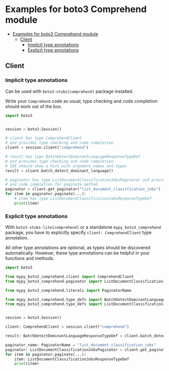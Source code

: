 <a id="examples-for-boto3-comprehend-module"></a>

# Examples for boto3 Comprehend module

- [Examples for boto3 Comprehend module](#examples-for-boto3-comprehend-module)
  - [Client](#client)
    - [Implicit type annotations](#implicit-type-annotations)
    - [Explicit type annotations](#explicit-type-annotations)

<a id="client"></a>

## Client

<a id="implicit-type-annotations"></a>

### Implicit type annotations

Can be used with `boto3-stubs[comprehend]` package installed.

Write your `Comprehend` code as usual, type checking and code completion should
work out of the box.

```python
import boto3


session = boto3.Session()

# client has type ComprehendClient
# and provides type checking and code completion
client = session.client("comprehend")

# result has type BatchDetectDominantLanguageResponseTypeDef
# and provides type checking and code completion
# IDE should show a hint with argument names and types
result = client.batch_detect_dominant_language()

# paginator has type ListDocumentClassificationJobsPaginator and provides type checking
# and code completion for paginate method
paginator = client.get_paginator("list_document_classification_jobs")
for item in paginator.paginate(...):
    # item has type ListDocumentClassificationJobsResponseTypeDef
    print(item)
```

<a id="explicit-type-annotations"></a>

### Explicit type annotations

With `boto3-stubs-lite[comprehend]` or a standalone `mypy_boto3_comprehend`
package, you have to explicitly specify `client: ComprehendClient` type
annotation.

All other type annotations are optional, as types should be discovered
automatically. However, these type annotations can be helpful in your functions
and methods.

```python
import boto3

from mypy_boto3_comprehend.client import ComprehendClient
from mypy_boto3_comprehend.paginator import ListDocumentClassificationJobsPaginator

from mypy_boto3_comprehend.literals import PaginatorName

from mypy_boto3_comprehend.type_defs import BatchDetectDominantLanguageResponseTypeDef
from mypy_boto3_comprehend.type_defs import ListDocumentClassificationJobsResponseTypeDef


session = boto3.Session()

client: ComprehendClient = session.client("comprehend")

result: BatchDetectDominantLanguageResponseTypeDef = client.batch_detect_dominant_language()

paginator_name: PaginatorName = "list_document_classification_jobs"
paginator: ListDocumentClassificationJobsPaginator = client.get_paginator(paginator_name)
for item in paginator.paginate(...):
    item: ListDocumentClassificationJobsResponseTypeDef
    print(item)
```
